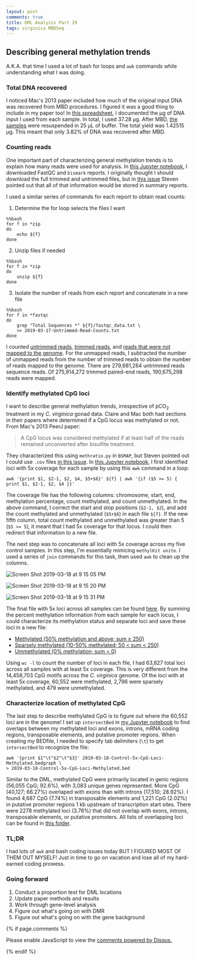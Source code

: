 ```yaml
---
layout: post
comments: true
title: DML Analysis Part 29 
tags: virginica MBDSeq
---
```


## Describing general methylation trends

A.K.A. that time I used a lot of bash for loops and `awk` commands while understanding what I was doing.

### Total DNA recovered

I noticed Mac's 2013 paper included how much of the original input DNA was recovered from MBD procedures. I figured it was a good thing to include in my paper too! In [this spreadsheet](), I documented the µg of DNA input I used from each sample. In total, I used 37.28 µg. After MBD, [the samples](https://docs.google.com/spreadsheets/d/1p13VsqTMrynvWIfokPVAwqaL78_GA6QtTZ0NAgLVfSI/edit#gid=236614896) were resuspended in 25 µL of buffer. The total yield was 1.42515 µg. This meant that only 3.82% of DNA was recovered after MBD.

### Counting reads

One important part of characterizing general methylation trends is to explain how many reads were used for analysis. In [this Jupyter notebook](https://github.com/fish546-2018/yaamini-virginica/blob/master/notebooks/2019-03-17-Counting-Reads.ipynb), I downloaded FastQC and `bismark` reports. I originally thought I should download the full trimmed and untrimmed files, but in [this issue](https://github.com/RobertsLab/resources/issues/616) Steven pointed out that all of that information would be stored in summary reports.

I used a similar series of commands for each report to obtain read counts:

1. Determine the for loop selects the files I want

`````
%%bash
for f in *zip
do
    echo ${f}
done
`````

2. Unzip files if needed

`````
%%bash
for f in *zip
do
    unzip ${f}
done
`````

3. Isolate the number of reads from each report and concatenate in a new file

`````
%%bash
for f in *fastqc
do
    grep "Total Sequences *" ${f}/fastqc_data.txt \
    >> 2019-03-17-Untrimmed-Read-Counts.txt
done
`````

I counted [untrimmed reads](https://github.com/fish546-2018/yaamini-virginica/blob/master/data/2019-03-17-Counting-Reads/2019-03-17-Untrimmed-Reads/2019-03-17-Untrimmed-Read-Counts.txt), [trimmed reads](https://github.com/fish546-2018/yaamini-virginica/blob/master/data/2019-03-17-Counting-Reads/2019-03-17-FastQC-Reports/2019-03-17-Trimmed-Read-Counts.txt), and [reads that were not mapped to the genome](https://github.com/fish546-2018/yaamini-virginica/blob/master/data/2019-03-17-Counting-Reads/2019-03-17-Mapped-Reads/2019-03-17-Unmapped-Read-Counts.txt). For the unmapped reads, I subtracted the number of unmapped reads from the number of trimmed reads to obtain the number of reads mapped to the genome. There are 279,681,264 untrimmed reads sequence reads. Of 275,914,272 trimmed paired-end reads, 190,675,298 reads were mapped.

### Identify methylated CpG loci

I want to describe general methylation trends, irrespective of pCO<sub>2</sub> treatment in my *C. virginica* gonad data. Claire and Mac both had sections in their papers where determined if a CpG locus was methylated or not. From Mac's 2013 PeerJ paper:

> A CpG locus was considered methylated if at least half of the reads remained unconverted after bisulfite treatment.

They characterized this using `methratio.py` in `BSMAP`, but Steven pointed out I could use `.cov` files [in this issue](https://github.com/RobertsLab/resources/issues/615). In [this Jupyter notebook](https://github.com/fish546-2018/yaamini-virginica/blob/master/notebooks/2019-03-18-Characterizing-CpG-Methylation.ipynb), I first identified loci with 5x coverage for each sample by using this `awk` command in a loop:

`````
awk '{print $1, $2-1, $2, $4, $5+$6}' ${f} | awk '{if ($5 >= 5) { print $1, $2-1, $2, $4 }}'
`````

The coverage file has the following columns: chromosome, start, end, methylation percentage, count methylated, and count unmethylated. In the above command, I correct the start and stop positions (`$2-1, $2`), and add the count methylated and unmethylated (`$5+$6`) in each file `${f}`. If the new fifth column, total count methylated and unmethylated was greater than 5 (`$5 >= 5`), it meant that I had 5x coverage for that locus. I could then redirect that information to a new file.

The next step was to concatenate all loci with 5x coverage across my five control samples. In this step, I'm essentially mimicing `methylKit unite`. I used a series of `join` commands for this task, then used `awk` to clean up the columns.

![Screen Shot 2019-03-18 at 9 15 05 PM](https://user-images.githubusercontent.com/22335838/54579892-d656b300-49c2-11e9-947b-30967f1b7aae.png)

![Screen Shot 2019-03-18 at 9 15 20 PM](https://user-images.githubusercontent.com/22335838/54579893-d656b300-49c2-11e9-926d-788bbfc0ea29.png)

![Screen Shot 2019-03-18 at 9 15 31 PM](https://user-images.githubusercontent.com/22335838/54579894-d656b300-49c2-11e9-9566-f2bb113a6ca5.png)

The final file with 5x loci across all samples can be found [here](https://github.com/fish546-2018/yaamini-virginica/blob/master/analyses/2019-03-18-Characterizing-CpG-Methylation/2019-03-18-Control-5x-CpG-Loci.bedgraph). By summing the percent methylation information from each sample for each locus, I could characterize its methylation status and separate loci and save these loci in a new file:

- [Methylated (50% methylation and above; sum ≥ 250)](https://github.com/fish546-2018/yaamini-virginica/blob/master/analyses/2019-03-18-Characterizing-CpG-Methylation/2019-03-18-Control-5x-CpG-Loci-Methylated.bedgraph)
- [Sparsely methylated (10-50% methylated; 50 < sum < 250)](https://github.com/fish546-2018/yaamini-virginica/blob/master/analyses/2019-03-18-Characterizing-CpG-Methylation/2019-03-18-Control-5x-CpG-Loci-Sparsely-Methylated.bedgraph)
- [Ummethylated (0% methylation; sum = 0)](https://github.com/fish546-2018/yaamini-virginica/blob/master/analyses/2019-03-18-Characterizing-CpG-Methylation/2019-03-18-Control-5x-CpG-Loci-Unmethylated.bedgraph)

Using `wc -l` to count the number of loci in each file, I had 63,827 total loci across all samples with at least 5x coverage. This is very different from the 14,458,703 CpG motifs across the *C. virginica* genome. Of the loci with at least 5x coverage, 60,552 were methylated, 2,796 were sparsely methylated, and 479 were unmethylated.

### Characterize location of methylated CpG

The last step to describe methylated CpG is to figure out where the 60,552 loci are in the genome! I set up `intersectBed` in [my Jupyter notebook](https://github.com/fish546-2018/yaamini-virginica/blob/master/notebooks/2019-03-18-Characterizing-CpG-Methylation.ipynb) to find overlaps between my methylated loci and exons, introns, mRNA coding regions, transposable elements, and putative promoter regions. When creating my BEDfile, I needed to specify tab delimiters (`\t`) to get `intersectBed` to recognize the file:

`````
awk '{print $1"\t"$2"\t"$3}' 2019-03-18-Control-5x-CpG-Loci-Methylated.bedgraph \
> 2019-03-18-Control-5x-CpG-Loci-Methylated.bed
`````

Similar to the DML, methylated CpG were primarily located in genic regions (56,055 CpG; 92.6%), with 3,083 unique genes represented. More CpG (40,127; 66.27%) overlaped with exons than with introns (17,510; 28.92%). I found 4,687 CpG (7.74%) in transposable elements and 1,221 CpG (2.02%) in putative promoter regions 1 kb upstream of transcription start sites. There were 2278 methylated loci (3.76%) that did not overlap with exons, introns, transposable elements, or putative promoters. All lists of overlapping loci can be found in [this folder](https://github.com/fish546-2018/yaamini-virginica/tree/master/analyses/2019-03-18-Characterizing-CpG-Methylation).

### TL;DR

I had lots of `awk` and bash coding issues today BUT I FIGURED MOST OF THEM OUT MYSELF! Just in time to go on vacation and lose all of my hard-earned coding prowess.

### Going forward

1. Conduct a proportion test for DML locations
2. Update paper methods and results
3. Work through gene-level analysis
4. Figure out what's going on with DMR
5. Figure out what's going on with the gene background

{% if page.comments %}

<div id="disqus_thread"></div>
<script>

/**
*  RECOMMENDED CONFIGURATION VARIABLES: EDIT AND UNCOMMENT THE SECTION BELOW TO INSERT DYNAMIC VALUES FROM YOUR PLATFORM OR CMS.
*  LEARN WHY DEFINING THESE VARIABLES IS IMPORTANT: https://disqus.com/admin/universalcode/#configuration-variables*/
/*
var disqus_config = function () {
this.page.url = PAGE_URL;  // Replace PAGE_URL with your page's canonical URL variable
this.page.identifier = PAGE_IDENTIFIER; // Replace PAGE_IDENTIFIER with your page's unique identifier variable
};
*/
(function() { // DON'T EDIT BELOW THIS LINE
var d = document, s = d.createElement('script');
s.src = 'https://the-responsible-grad-student.disqus.com/embed.js';
s.setAttribute('data-timestamp', +new Date());
(d.head || d.body).appendChild(s);
})();
</script>
<noscript>Please enable JavaScript to view the <a href="https://disqus.com/?ref_noscript">comments powered by Disqus.</a></noscript>

{% endif %}

<script id="dsq-count-scr" src="//the-responsible-grad-student.disqus.com/count.js" async></script>
